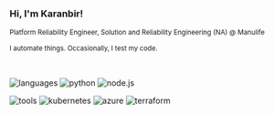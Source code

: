### Hi, I'm Karanbir! 
<sup> Platform Reliability Engineer, Solution and Reliability Engineering (NA) @ Manulife</sup>

<sup> I automate things. Occasionally, I test my code. </sup>

<br/>

![languages](https://img.shields.io/static/v1?label=&message=languages:&color=white&style=flat-square)
![python](https://img.shields.io/static/v1?logo=python&label=&message=python&color=white&logoColor=black&style=flat-square)
![node.js](https://img.shields.io/badge/-Nodejs-black?style=flat-square&logo=Node.js&logoColor=black&color=white)

![tools](https://img.shields.io/static/v1?label=&message=tools:&color=white&style=flat-square)
![kubernetes](https://img.shields.io/static/v1?logo=kubernetes&label=&message=kubernetes&color=white&logoColor=black&style=flat-square)
![azure](https://img.shields.io/badge/Microsoft%20Azure-232F7E?style=flat-square&logo=microsoft-azure&color=white)
![terraform](https://img.shields.io/badge/-Terraform-623ce4?style=flat-square&logo=terraform&logoColor=black&color=white)



